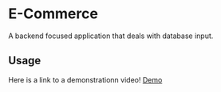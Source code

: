 # E-Commerce
A backend focused application that deals with database input. 



## Usage
 Here is a link to a demonstrationn video! [Demo](https://clipchamp.com/watch/S3fCDJWFYX9)
